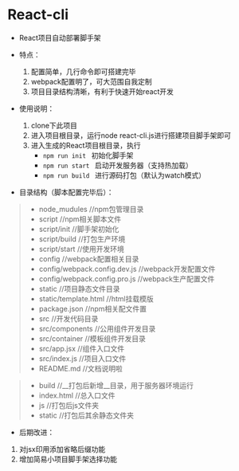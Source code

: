 # React-cli
+ React项目自动部署脚手架


+ 特点：
    1. 配置简单，几行命令即可搭建完毕
    2. webpack配置明了，可大范围自我定制
    3. 项目目录结构清晰，有利于快速开始react开发


+ 使用说明：
    1. clone下此项目
    2. 进入项目根目录，运行node react-cli.js进行搭建项目脚手架即可
    3. 进入生成的React项目根目录，执行
        + `npm run init `   初始化脚手架
        + `npm run start `  启动开发服务器（支持热加载）
        + `npm run build `  进行源码打包（默认为watch模式）


+ 目录结构（脚本配置完毕后）：
> + node_mudules          //npm包管理目录
> + script                //npm相关脚本文件
> + script/init           //脚手架初始化
> + script/build          //打包生产环境
> + script/start          //使用开发环境
> + config                //webpack配置相关目录
> + config/webpack.config.dev.js      //webpack开发配置文件
> + config/webpack.config.pro.js      //webpack生产配置文件
> + static                //项目静态文件目录
> + static/template.html  //html挂载模版
> + package.json          //npm相关配文件置
> + src                   //开发代码目录
> + src/components        //公用组件开发目录
> + src/container         //模板组件开发目录
> + src/app.jsx           //组件入口文件
> + src/index.js          //项目入口文件
> + README.md             //文档说明啦

> + build                 //__打包后新增__目录，用于服务器环境运行
> + index.html            //总入口文件
> + js             //打包后js文件夹
> + static          //打包后其余静态文件夹


+ 后期改进：
1. 对jsx印用添加省略后缀功能
2. 增加简易小项目脚手架选择功能
